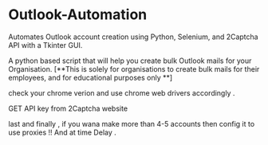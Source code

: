 # Outlook-Automation
Automates Outlook account creation using Python, Selenium, and 2Captcha API with a Tkinter GUI.

A python based script that will help you create bulk Outlook mails for your Organisation. [**This is solely for organisations to create bulk mails for their employees, and for educational purposes only **]


check your chrome verion and use chrome web drivers accordingly . 

GET API key from 2Captcha website




last and finally , if you wana make more than 4-5 accounts then config it to use proxies  !! And at time Delay .
